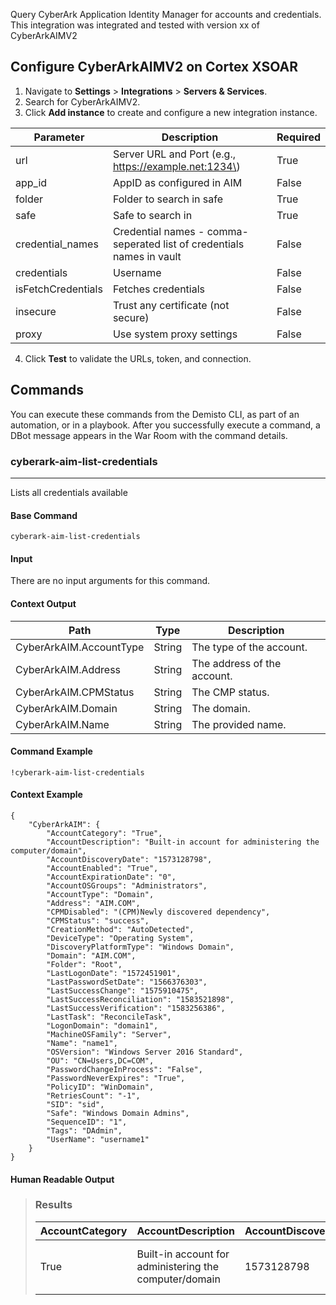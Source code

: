 Query CyberArk Application Identity Manager for accounts and credentials.
This integration was integrated and tested with version xx of CyberArkAIMV2
## Configure CyberArkAIMV2 on Cortex XSOAR

1. Navigate to **Settings** > **Integrations** > **Servers & Services**.
2. Search for CyberArkAIMV2.
3. Click **Add instance** to create and configure a new integration instance.

| **Parameter** | **Description** | **Required** |
| --- | --- | --- |
| url | Server URL and Port \(e.g., https://example.net:1234\) | True |
| app_id | AppID as configured in AIM | False |
| folder | Folder to search in safe | True |
| safe | Safe to search in | True |
| credential_names | Credential names \- comma\-seperated list of credentials names in vault | False |
| credentials | Username | False |
| isFetchCredentials | Fetches credentials | False |
| insecure | Trust any certificate \(not secure\) | False |
| proxy | Use system proxy settings | False |

4. Click **Test** to validate the URLs, token, and connection.
## Commands
You can execute these commands from the Demisto CLI, as part of an automation, or in a playbook.
After you successfully execute a command, a DBot message appears in the War Room with the command details.
### cyberark-aim-list-credentials
***
Lists all credentials available


#### Base Command

`cyberark-aim-list-credentials`
#### Input

There are no input arguments for this command.

#### Context Output

| **Path** | **Type** | **Description** |
| --- | --- | --- |
| CyberArkAIM.AccountType | String | The type of the account. | 
| CyberArkAIM.Address | String | The address of the account. | 
| CyberArkAIM.CPMStatus | String | The CMP status. | 
| CyberArkAIM.Domain | String | The domain. | 
| CyberArkAIM.Name | String | The provided name. | 


#### Command Example
```!cyberark-aim-list-credentials```

#### Context Example
```
{
    "CyberArkAIM": {
        "AccountCategory": "True",
        "AccountDescription": "Built-in account for administering the computer/domain",
        "AccountDiscoveryDate": "1573128798",
        "AccountEnabled": "True",
        "AccountExpirationDate": "0",
        "AccountOSGroups": "Administrators",
        "AccountType": "Domain",
        "Address": "AIM.COM",
        "CPMDisabled": "(CPM)Newly discovered dependency",
        "CPMStatus": "success",
        "CreationMethod": "AutoDetected",
        "DeviceType": "Operating System",
        "DiscoveryPlatformType": "Windows Domain",
        "Domain": "AIM.COM",
        "Folder": "Root",
        "LastLogonDate": "1572451901",
        "LastPasswordSetDate": "1566376303",
        "LastSuccessChange": "1575910475",
        "LastSuccessReconciliation": "1583521898",
        "LastSuccessVerification": "1583256386",
        "LastTask": "ReconcileTask",
        "LogonDomain": "domain1",
        "MachineOSFamily": "Server",
        "Name": "name1",
        "OSVersion": "Windows Server 2016 Standard",
        "OU": "CN=Users,DC=COM",
        "PasswordChangeInProcess": "False",
        "PasswordNeverExpires": "True",
        "PolicyID": "WinDomain",
        "RetriesCount": "-1",
        "SID": "sid",
        "Safe": "Windows Domain Admins",
        "SequenceID": "1",
        "Tags": "DAdmin",
        "UserName": "username1"
    }
}
```

#### Human Readable Output

>### Results
>|AccountCategory|AccountDescription|AccountDiscoveryDate|AccountEnabled|AccountExpirationDate|AccountOSGroups|AccountType|Address|CPMDisabled|CPMStatus|CreationMethod|DeviceType|DiscoveryPlatformType|Domain|Folder|LastLogonDate|LastPasswordSetDate|LastSuccessChange|LastSuccessReconciliation|LastSuccessVerification|LastTask|LogonDomain|MachineOSFamily|Name|OSVersion|OU|PasswordChangeInProcess|PasswordNeverExpires|PolicyID|RetriesCount|SID|Safe|SequenceID|Tags|UserName|
>|---|---|---|---|---|---|---|---|---|---|---|---|---|---|---|---|---|---|---|---|---|---|---|---|---|---|---|---|---|---|---|---|---|---|---|
>| True | Built-in account for administering the computer/domain | 1573128798 | True | 0 | Administrators | Domain | AIM.COM | (CPM)Newly discovered dependency | success | AutoDetected | Operating System | Windows Domain | AIM.COM | Root | 1572451901 | 1566376303 | 1575910475 | 1583521898 | 1583256386 | ReconcileTask | domain1 | Server | name1 | Windows Server 2016 Standard | CN=Users,DC=COM | False | True | WinDomain | -1 | sid | Windows Domain Admins | 1 | DAdmin | username1 |

